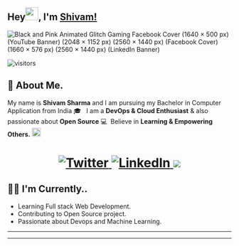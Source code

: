 
 ## Hey<img src="https://github.com/TheDudeThatCode/TheDudeThatCode/blob/master/Assets/Hi.gif" width="29">,  I'm [Shivam!](https://bio.link/shivams) 
  
   ![Black and Pink Animated Glitch Gaming Facebook Cover (1640 × 500 px) (YouTube Banner) (2048 × 1152 px) (2560 × 1440 px) (Facebook Cover) (1660 × 576 px) (2560 × 1440 px) (LinkedIn Banner)](https://user-images.githubusercontent.com/91419219/189389642-cca6b477-a8d2-48c2-b757-eb415d271924.jpg)

 
   ![visitors](https://visitor-badge.laobi.icu/badge?page_id=shivam-sharma7.shivam-sharma7)
     
## 👨 About Me.
My name is **Shivam Sharma** and I am pursuing my Bachelor in Computer Application from India 🎓 &nbsp;&nbsp;I am a **DevOps & Cloud Enthusiast** & also passionate about **Open Source** 💻  &nbsp;Believe in **Learning & Empowering Others.** <img src="https://media.giphy.com/media/LnQjpWaON8nhr21vNW/giphy.gif" width="20">

<h1 align = "center">
  <a href="https://twitter.com/shivamstwt1" target="_blank"><img alt="Twitter" title="Twitter" src="https://img.shields.io/badge/-Twitter-1DA1F2?style=for-the-badge&logo=twitter&logoColor=white"/>
</a> <a href="https://www.linkedin.com/in/meshivamsharma/" target="_blank"><img alt="LinkedIn" title="LinkedIn" src="https://img.shields.io/badge/LinkedIn-%230077B5.svg?&style=for-the-badge&logo=linkedin&logoColor=white"/>
 <a href="https://shivam-sharma.hashnode.dev"><img src="https://img.shields.io/badge/Hashnode-2962FF?style=for-the-badge&logo=hashnode&logoColor=white"></a></h1>
 
## 👨‍💻 I'm Currently..
- Learning Full stack Web Development. 
- Contributing to Open Source project.
- Passionate about Devops and Machine Learning.

---
<!-- DEVTO-BLOG-LIST:START -->
<!-- DEVTO-BLOG-LIST:END -->
---